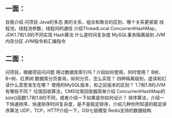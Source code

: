 

## 一面：

 
 自我介绍
 问项目
 Java的多态
 类的关系，组合和聚合的区别、哪个关系更紧密
 线程池，线程池参数，线程间的通信
 介绍ThreadLocal
 ConcurrentHashMap，JDK1.7和1.8的不同实现
 Hash算法
 什么是时间复杂度
 MySQL事务隔离级别
 JVM内存分区
 JVM指令和汇编指令
 

##  二面：

 
 问项目，根据项目问问题
 用过数据库索引吗？介绍如何使用，何时使用？
 B树、B+树、红黑树
 数据库分页查询，如何分页，怎么实现？
 四种隔离级别，虚读和幻读什么意思发生在哪？
 使用的MySQL版本，和之前版本的区别？
 1.7和1.8的JVM有哪些不同？
 垃圾回收算法，CMS垃圾回收器简单介绍
 ConcurrentHashMap的size()函数1.7和1.8的不同，或者介绍一下如果是你如何设计？
 排序算法，介绍一下快速排序，快速排序时间复杂度，是不是稳定排序，介绍几种你所知道的稳定排序算法
 UDP，TCP，HTTP介绍一下，OSI七层模型
 Redis支持的数据结构